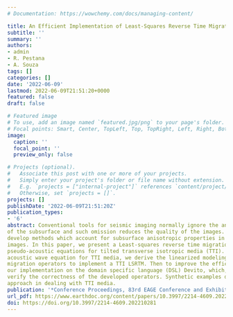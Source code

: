 ```yaml
---
# Documentation: https://wowchemy.com/docs/managing-content/

title: An Efficient Implementation of Least-Squares Reverse Time Migration Based on Stable Pseudo-Acoustic Tti Wave Equation
subtitle: ''
summary: ''
authors:
- admin
- R. Pestana
- A. Souza
tags: []
categories: []
date: '2022-06-09'
lastmod: 2022-06-09T21:51:20+0000
featured: false
draft: false

# Featured image
# To use, add an image named `featured.jpg/png` to your page's folder.
# Focal points: Smart, Center, TopLeft, Top, TopRight, Left, Right, BottomLeft, Bottom, BottomRight.
image:
  caption: ''
  focal_point: ''
  preview_only: false

# Projects (optional).
#   Associate this post with one or more of your projects.
#   Simply enter your project's folder or file name without extension.
#   E.g. `projects = ["internal-project"]` references `content/project/deep-learning/index.md`.
#   Otherwise, set `projects = []`.
projects: []
publishDate: '2022-06-09T21:51:20Z'
publication_types:
- '6'
abstract: Conventional tools for seismic imaging normally ignore the anisotropy of the media to produce images
of the subsurface and such omission reduces the quality of the images. Therefore, it is necessary to
develop methods which account for subsurface anisotropic properties in order to produce more accurate
images. In this paper, we present a Least-squares reverse time migration (LSRTM) based on the coupled
pseudo-acoustic equations for tilted transverse isotropic media (TTI). Thus, from the stable pseudo-
acoustic wave equation for TTI media, we derive the linearized modeling (Born modeling) and adjoint
migration operators to implement a TTI LSRTM. Then to improve the efficiency of inversion, we based
our implementation on the domain specific language (DSL) Devito, which, in turn, allowed us to easily
verify the correctness of the developed operators. Synthetic examples demonstrate the validity of our
approach in dealing with TTI media.
publication: '*Conference Proceedings, 83rd EAGE Conference and Exhibition 2022, Jun 2022, Volume 2022, p.1 - 5*'
url_pdf: https://www.earthdoc.org/content/papers/10.3997/2214-4609.202210281
doi: https://doi.org/10.3997/2214-4609.202210281
---
```

